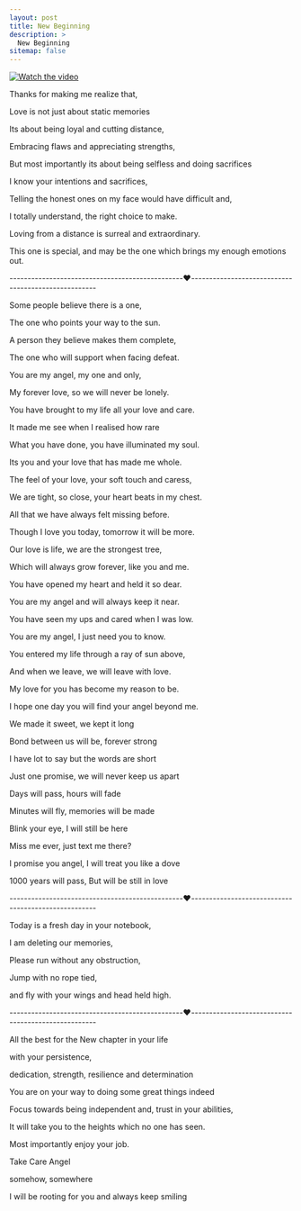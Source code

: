 ```yaml
---
layout: post
title: New Beginning
description: >
  New Beginning
sitemap: false
---
```


[![Watch the video](https://img.youtube.com/vi/V2MGylV8igU/hqdefault.jpg)](https://youtu.be/V2MGylV8igU)


Thanks for making me realize that,


Love is not just about static memories

Its about being loyal and cutting distance,

Embracing flaws and appreciating strengths,

But most importantly its about being selfless and doing sacrifices


I know your intentions and sacrifices,

Telling the honest ones on my face would have difficult and,

I totally understand, the right choice to make.


Loving from a distance is surreal and extraordinary.

This one is special, and may be the one which brings my enough emotions out.


------------------------------------------------❤️----------------------------------------------------

Some people believe there is a one,

The one who points your way to the sun.

A person they believe makes them complete,

The one who will support when facing defeat.



You are my angel, my one and only,

My forever love, so we will never be lonely.

You have brought to my life all your love and care.

It made me see when I realised how rare



What you have done, you have illuminated my soul.

Its you and your love that has made me whole.

The feel of your love, your soft touch and caress,

We are tight, so close, your heart beats in my chest.




All that we have always felt missing before.

Though I love you today, tomorrow it will be more.

Our love is life, we are the strongest tree,

Which will always grow forever, like you and me.



You have opened my heart and held it so dear.

You are my angel and will always keep it near.

You have seen my ups and cared when I was low.

You are my angel, I just need you to know.



You entered my life through a ray of sun above,

And when we leave, we will leave with love.

My love for you has become my reason to be.

I hope one day you will find your angel beyond me.



We made it sweet, we kept it long

Bond between us will be, forever strong

I have lot to say but the words are short

Just one promise, we will never keep us apart



Days will pass, hours will fade

Minutes will fly, memories will be made

Blink your eye, I will still be here

Miss me ever, just text me there?

I promise you angel, I will treat you like a dove

1000 years will pass, But will be still in love


------------------------------------------------❤️----------------------------------------------------

Today is a fresh day in your notebook,

I am deleting our memories,

Please run without any obstruction,

Jump with no rope tied,

and fly with your wings and head held high.


------------------------------------------------❤️----------------------------------------------------

All the best for the New chapter in your life



with your persistence,

dedication, strength, resilience and determination



You are on your way to doing some great things indeed



Focus towards being independent and, trust in your abilities,

It will take you to the heights which no one has seen.



Most importantly enjoy your job.



Take Care Angel

somehow, somewhere 

I will be rooting for you and always keep smiling

